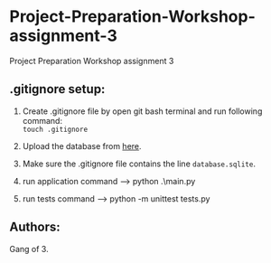 # Project-Preparation-Workshop-assignment-3
Project Preparation Workshop assignment 3

## .gitignore setup:

1. Create .gitignore file by open git bash terminal and run following command: \
```touch .gitignore```

2. Upload the database from [here](https://www.kaggle.com/datasets/hugomathien/soccer?resource=download).

3. Make sure the .gitignore file contains the line ```database.sqlite```.

4. run application command --> python .\main.py

5. run tests command --> python -m unittest tests.py  
## Authors:

Gang of 3.

